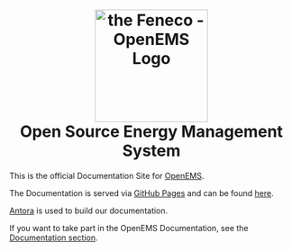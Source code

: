 <h1 align="center">
  <img src="https://raw.githubusercontent.com/OpenEMS/openems/develop/doc/img/OpenEMS-Logo.png" alt="the Feneco - OpenEMS Logo" width="200"></a>
  <br/>Open Source Energy Management System
</h1>

This is the official Documentation Site for [OpenEMS](https://github.com/OpenEMS/openems).

The Documentation is served via [GitHub Pages](https://pages.github.com/) and can be found [here](https://openems.github.io/openems.io/).

[Antora](https://antora.org/) is used to build our documentation.

If you want to take part in the OpenEMS Documentation, see the [Documentation section](https://openems.github.io/openems.io/openems/latest/documentation.html).
